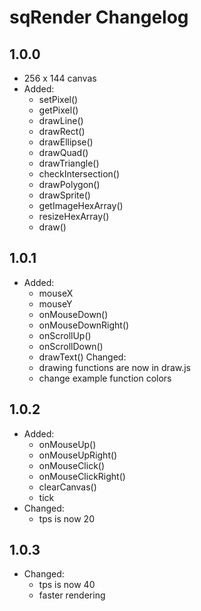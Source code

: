 # sqRender Changelog

## 1.0.0
- 256 x 144 canvas
- Added:
  - setPixel()
  - getPixel()
  - drawLine()
  - drawRect()
  - drawEllipse()
  - drawQuad()
  - drawTriangle()
  - checkIntersection()
  - drawPolygon()
  - drawSprite()
  - getImageHexArray()
  - resizeHexArray()
  - draw()

## 1.0.1
- Added: 
  - mouseX
  - mouseY
  - onMouseDown()
  - onMouseDownRight()
  - onScrollUp()
  - onScrollDown()
  - drawText()
Changed:
  - drawing functions are now in draw.js
  - change example function colors

## 1.0.2
- Added:
  - onMouseUp()
  - onMouseUpRight()
  - onMouseClick()
  - onMouseClickRight()
  - clearCanvas()
  - tick
- Changed:
  - tps is now 20

## 1.0.3
- Changed:
  - tps is now 40
  - faster rendering